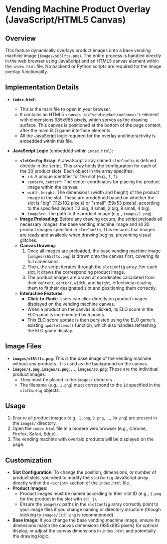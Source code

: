 # Vending Machine Product Overlay (JavaScript/HTML5 Canvas)

## Overview
This feature dynamically overlays product images onto a base vending machine image (`images/s65lfts.png`). The entire process is handled directly in the web browser using JavaScript and an HTML5 canvas element within the `index.html` file. No backend or Python scripts are required for the image overlay functionality.

## Implementation Details

*   **`index.html`**:
    *   This is the main file to open in your browser.
    *   It contains an HTML5 `<canvas id="vendingMachineCanvas">` element with dimensions 985x985 pixels, which serves as the drawing surface. This canvas is positioned at the bottom of the page content, after the main ELO game interface elements.
    *   All the JavaScript logic required for the overlay and interactivity is embedded within this file.

*   **JavaScript Logic** (embedded within `index.html`):
    *   **`slotConfig` Array**: A JavaScript array named `slotConfig` is defined directly in the script. This array holds the configuration for each of the 30 product slots. Each object in the array specifies:
        *   `id`: A unique identifier for the slot (e.g., `1`, `2`).
        *   `centerX`, `centerY`: The center coordinates for placing the product image within the canvas.
        *   `width`, `height`: The dimensions (width and height) of the product image in the slot. These are predefined based on whether the slot is "big" (112x102 pixels) or "small" (59x53 pixels), according to the specified layout (12 big, 4 small, 2 big, 8 small, 4 big).
        *   `imageSrc`: The path to the product image (e.g., `images/1.png`).
    *   **Image Preloading**: Before any drawing occurs, the script preloads all necessary images: the base vending machine image and all 30 product images specified in `slotConfig`. This ensures that images are ready and available when drawing begins, preventing visual glitches.
    *   **Canvas Drawing**:
        1.  Once all images are preloaded, the base vending machine image (`images/s65lfts.png`) is drawn onto the canvas first, covering its full dimensions.
        2.  Then, the script iterates through the `slotConfig` array. For each slot, it draws the corresponding product image.
        3.  The product images are drawn at coordinates calculated from their `centerX`, `centerY`, `width`, and `height`, effectively resizing them to fit their designated slot and positioning them correctly.
    *   **Interactive Features**:
        *   **Click-to-Rank**: Users can click directly on product images displayed on the vending machine canvas.
        *   When a product on the canvas is clicked, its ELO score in the ELO game is incremented by 5 points.
        *   This ELO score update is then persisted using the ELO game's existing `updateItems()` function, which also handles refreshing the ELO game display.

## Image Files

*   **`images/s65lfts.png`**: This is the base image of the vending machine without any products. It is used as the background on the canvas.
*   **`images/1.png`, `images/2.png`, ..., `images/30.png`**: These are the individual product images.
    *   They must be placed in the `images/` directory.
    *   The filename (e.g., `1.png`) must correspond to the `id` specified in the `slotConfig` objects.

## Usage

1.  Ensure all product images (e.g., `1.png`, `2.png`, ..., `30.png`) are present in the `images/` directory.
2.  Open the `index.html` file in a modern web browser (e.g., Chrome, Firefox, Safari, Edge).
3.  The vending machine with overlaid products will be displayed on the page.

## Customization

*   **Slot Configuration**: To change the position, dimensions, or number of product slots, you need to modify the `slotConfig` JavaScript array directly within the `<script>` section of the `index.html` file.
*   **Product Images**:
    *   Product images must be named according to their slot ID (e.g., `1.png` for the product in the slot with `id: 1`).
    *   Ensure the `imageSrc` paths in the `slotConfig` array correctly point to your image files if you change naming or directory structure (though sticking to `images/[id].png` is recommended).
*   **Base Image**: If you change the base vending machine image, ensure its dimensions match the canvas dimensions (985x985 pixels) for optimal display, or adjust the canvas dimensions in `index.html` and potentially the drawing logic.
